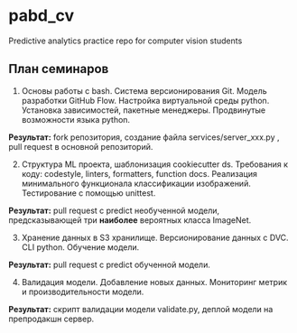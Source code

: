 # pabd_cv
Predictive analytics practice repo for computer vision students

## План семинаров

1. Основы работы с bash. 
Система версионирования Git.
Модель разработки GitHub Flow. 
Настройка виртуальной среды python. 
Установка зависимостей, пакетные менеджеры. 
Продвинутые возможности языка python.  

**Результат:** fork репозитория, создание файла services/server_xxx.py , pull request в основной репозиторий.   

2. Структура ML проекта, шаблонизация cookiecutter ds. 
Требования к коду: codestyle, linters, formatters, function docs. 
Реализация минимального функционала классификации изображений. 
Тестирование с помощью unittest. 

**Результат:**  pull request c predict необученной модели, предсказывающей три **наиболее** вероятных класса ImageNet.

3. Хранение данных в S3 хранилище. 
Версионирование данных с DVC. 
CLI python. 
Обучение модели. 

**Результат:** pull request c predict обученной модели.


4. Валидация модели. 
Добавление новых данных. 
Мониторинг метрик и производительности модели.  

**Результат:** скрипт валидации модели validate.py, деплой модели на препродакшн сервер.   
